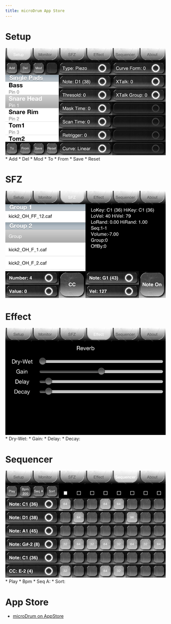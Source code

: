 ```yaml
---
title: microDrum App Store
---
```

# Setup

<img src="./Screenshot-2012.07.28-17.09.06.png" alt="Setup" class="img-responsive">
* Add
* Del
* Mod
* To
* From
* Save
* Reset

# SFZ

<img src="./Screenshot-2012.07.28-17.16.34.png" alt="SFZ" class="img-responsive">

# Effect

<img src="./Screenshot-2012.07.28-17.10.09.png" alt="Effect" class="img-responsive">
* Dry-Wet:
* Gain:
* Delay:
* Decay:

# Sequencer

<img src="./Screenshot-2012.07.28-17.17.29.png" alt="Sequencer" class="img-responsive">
* Play
* Bpm
* Seq A:
* Sort:

# App Store

* [microDrum on AppStore](http://itunes.apple.com/it/app/microdrum/id456244216)
